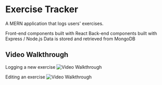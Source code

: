 # Exercise Tracker
 A MERN application that logs users' exercises.
 
 Front-end components built with React
 Back-end components built with Express / Node.js
 Data is stored and retrieved from MongoDB

## Video Walkthrough
Logging a new exercise
<img src='https://imgur.com/58425a2' title='Video Walkthrough' width='' alt='Video Walkthrough' />

Editing an exercise
<img src='https://imgur.com/BtZUpRa' title='Video Walkthrough' width='' alt='Video Walkthrough' />
